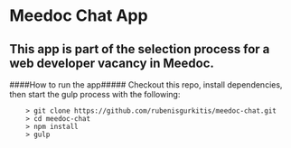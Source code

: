 Meedoc Chat App
====

This app is part of the selection process for a web developer vacancy in Meedoc.
---

####How to run the app#####
Checkout this repo, install dependencies, then start the gulp process with the following:

```
	> git clone https://github.com/rubenisgurkitis/meedoc-chat.git
	> cd meedoc-chat
	> npm install
	> gulp
```
